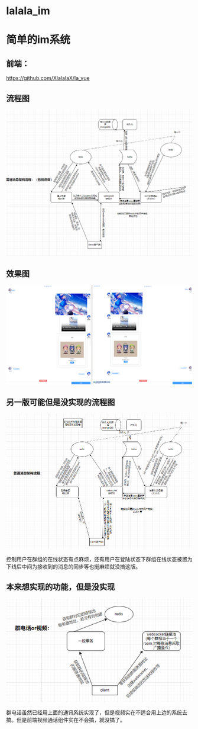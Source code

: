 # lalala_im
# 简单的im系统

## 前端：
https://github.com/XlalalaX/la_vue

## 流程图
![img.png](img.png)

## 效果图
![img_3.png](img_3.png)

## 另一版可能但是没实现的流程图
![img_1.png](img_1.png)

控制用户在群组的在线状态有点麻烦，还有用户在登陆状态下群组在线状态被置为下线后中间为接收到的消息的同步等也挺麻烦就没搞这版。

## 本来想实现的功能，但是没实现
![img_2.png](img_2.png)

群电话虽然已经用上面的通讯系统实现了，但是视频实在不适合用上边的系统去搞。但是前端视频通话组件实在不会搞，就没搞了。
